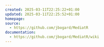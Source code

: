 ```yaml
---
created: 2025-03-11T22:25:22+01:00
updated: 2025-03-11T22:25:52+01:00
homepage: 
source:
  - https://github.com/jbogard/MediatR
documentation:
  - https://github.com/jbogard/MediatR/wiki
---
```


